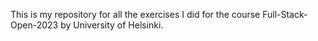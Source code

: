 This is my repository for all the exercises I did for the course Full-Stack-Open-2023 by University of Helsinki.
